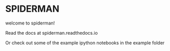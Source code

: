 # SPIDERMAN

welcome to spiderman!

Read the docs at spiderman.readthedocs.io

Or check out some of the example ipython notebooks in the example folder
